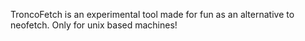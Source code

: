 TroncoFetch is an experimental tool made for fun as an alternative to neofetch.
Only for unix based machines!
